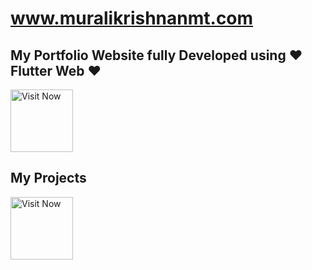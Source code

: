 # www.muralikrishnanmt.com

## My Portfolio Website fully Developed using ❤️ Flutter Web ❤️

[<img src="https://seorub.com/wp-content/uploads/2019/04/Visit-Now-Button-1024x326.png"
     alt="Visit Now"
     height="100">](http://www.muralikrishnanmt.com/)
             
     
## My Projects

[<img src="https://seorub.com/wp-content/uploads/2019/04/Visit-Now-Button-1024x326.png"
     alt="Visit Now"
     height="100">](http://www.muralikrishnanmt.com/projects)          
